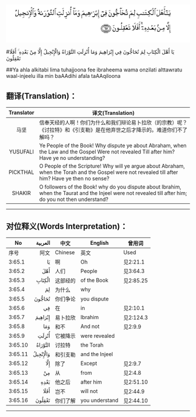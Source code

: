 ![003:065](images/003_065.gif)

#يَا أَهْلَ الْكِتَابِ لِمَ تُحَاجُّونَ فِي إِبْرَاهِيمَ وَمَا أُنْزِلَتِ التَّوْرَاةُ وَالْإِنْجِيلُ إِلَّا مِنْ بَعْدِهِ ۚ أَفَلَا تَعْقِلُونَ 

##Ya ahla alkitabi lima tuhajjoona fee ibraheema wama onzilati alttawratu waal-injeelu illa min baAAdihi afala taAAqiloona 

## 翻译(Translation)：

| Translator | 译文(Translation)                                            |
| :--------: | ------------------------------------------------------------ |
|    马坚    | 信奉天经的人啊！你们为什么和我们辩论易卜拉欣（的宗教）呢？《讨拉特》和《引支勒》是在他弃世之后才降示的。难道你们不了解吗？ |
|  YUSUFALI  | Ye People of the Book! Why dispute ye about Abraham, when the Law and the Gospel Were not revealed Till after him? Have ye no understanding? |
|  PICKTHAL  | O People of the Scripture! Why will ye argue about Abraham, when the Torah and the Gospel were not revealed till after him? Have ye then no sense? |
|   SHAKIR   | O followers of the Book! why do you dispute about Ibrahim, when the Taurat and the Injeel were not revealed till after him; do you not then understand? |

---

## 对位释义(Words Interpretation)：

| No   | العربية | 中文    | English | 曾用词 |
| ---- | ------: | ------- | ------- | ------ |
| 序号 |    阿文 | Chinese | 英文    | Used   |
| 3:65.1  | يَا       | 啊       | Oh             | 见2:21.1  |
| 3:65.2  | أَهْلَ      | 人们     | People         | 见3:64.3  |
| 3:65.3  | الْكِتَابِ   | 这部经的 | of the Book    | 见2:85.25 |
| 3:65.4  | لِمَ       | 为什么   | why            |           |
| 3:65.5  | تُحَاجُّونَ   | 你们争论 | you dispute    |           |
| 3:65.6  | فِي       | 在       | in             | 见2:10.1  |
| 3:65.7  | إِبْرَاهِيمَ  | 易卜拉欣 | Ibrahim        | 见2:124.3 |
| 3:65.8  | وَمَا      | 和不     | And not        | 见2:9.9   |
| 3:65.9  | أُنْزِلَتِ    | 它被降示 | were revealed  |           |
| 3:65.10 | التَّوْرَاةُ  | 讨拉特   | the Torah      |           |
| 3:65.11 | وَالْإِنْجِيلُ | 和引支勒 | and the Injeel |           |
| 3:65.12 | إِلَّا      | 除了     | Except         | 见2:9.7   |
| 3:65.13 | مِنْ       | 从       | from           | 见2:4.8   |
| 3:65.14 | بَعْدِهِ     | 他之后   | after him      | 见2:51.10 |
| 3:65.15 | أَفَلَا     | 岂不     | will not       | 见2:44.9  |
| 3:65.16 | تَعْقِلُونَ   | 你们了解 | you understand | 见2:44.10 |

---

